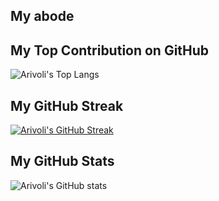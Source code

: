 ## My abode

## My Top Contribution on GitHub

![Arivoli's Top Langs](https://github-readme-stats.vercel.app/api/top-langs/?username=arivolispark&langs_count=10)

## My GitHub Streak

[![Arivoli's GitHub Streak](https://streak-stats.demolab.com?user=arivolispark&theme=highcontrast&date_format=M%20j[,%20Y])](https://git.io/streak-stats)

## My GitHub Stats

![Arivoli's GitHub stats](https://github-readme-stats.vercel.app/api?username=arivolispark&show=reviews,prs_merged,prs_merged_percentage&show_icons=true&theme=highcontrast)
